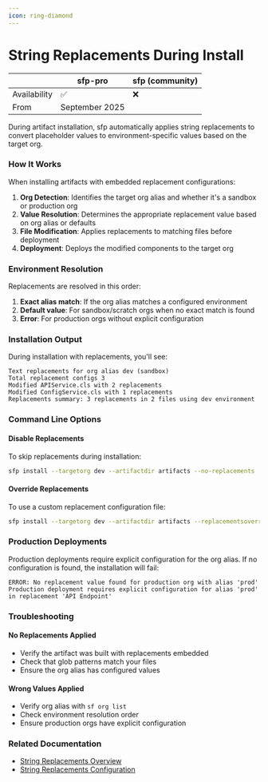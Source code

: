 ```yaml
---
icon: ring-diamond
---
```


# String Replacements During Install

|              | sfp-pro          | sfp (community) |
| ------------ | ---------------- | --------------- |
| Availability | ✅                | ❌               |
| From         | September 2025   |                 |

During artifact installation, sfp automatically applies string replacements to convert placeholder values to environment-specific values based on the target org.

### How It Works

When installing artifacts with embedded replacement configurations:

1. **Org Detection**: Identifies the target org alias and whether it's a sandbox or production org
2. **Value Resolution**: Determines the appropriate replacement value based on org alias or defaults
3. **File Modification**: Applies replacements to matching files before deployment
4. **Deployment**: Deploys the modified components to the target org

### Environment Resolution

Replacements are resolved in this order:

1. **Exact alias match**: If the org alias matches a configured environment
2. **Default value**: For sandbox/scratch orgs when no exact match is found
3. **Error**: For production orgs without explicit configuration

### Installation Output

During installation with replacements, you'll see:

```
Text replacements for org alias dev (sandbox)
Total replacement configs 3
Modified APIService.cls with 2 replacements
Modified ConfigService.cls with 1 replacements
Replacements summary: 3 replacements in 2 files using dev environment
```

### Command Line Options

#### Disable Replacements

To skip replacements during installation:

```bash
sfp install --targetorg dev --artifactdir artifacts --no-replacements
```

#### Override Replacements

To use a custom replacement configuration file:

```bash
sfp install --targetorg dev --artifactdir artifacts --replacementsoverride custom-replacements.yml
```

### Production Deployments

Production deployments require explicit configuration for the org alias. If no configuration is found, the installation will fail:

```
ERROR: No replacement value found for production org with alias 'prod'
Production deployment requires explicit configuration for alias 'prod' in replacement 'API Endpoint'
```

### Troubleshooting

#### No Replacements Applied

* Verify the artifact was built with replacements embedded
* Check that glob patterns match your files
* Ensure the org alias has configured values

#### Wrong Values Applied

* Verify org alias with `sf org list`
* Check environment resolution order
* Ensure production orgs have explicit configuration

### Related Documentation

* [String Replacements Overview](../development/string-replacements.md)
* [String Replacements Configuration](../building-artifacts/configuring-installation-behaviour-of-a-package/string-replacements.md)